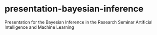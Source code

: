 # presentation-bayesian-inference
Presentation for the Bayesian Inference in the Research Seminar Artificial Intelligence and Machine Learning
